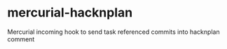 # mercurial-hacknplan
Mercurial incoming hook to send task referenced commits into hacknplan comment
